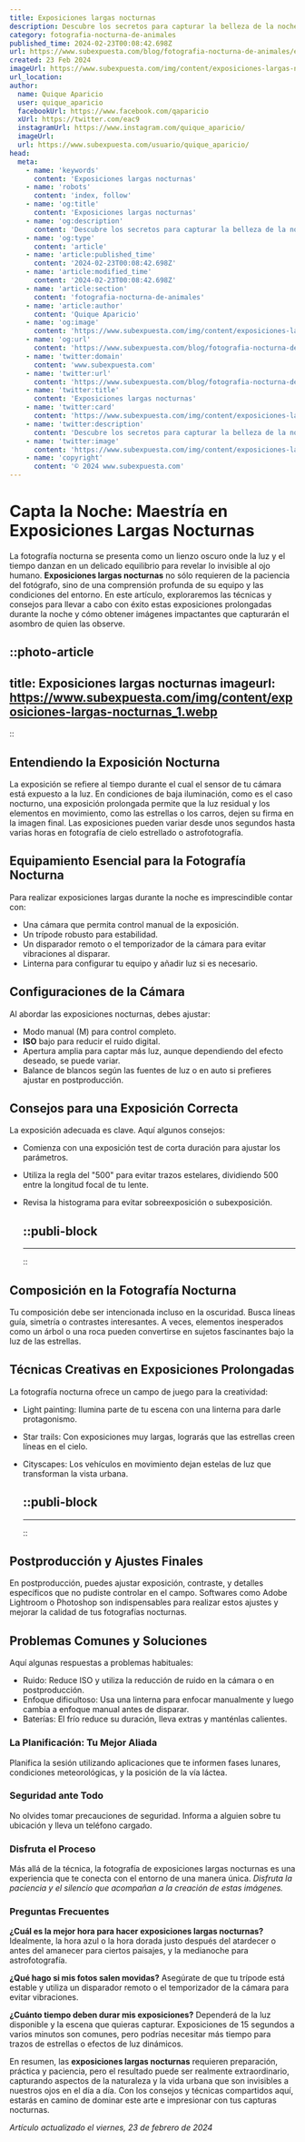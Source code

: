 ```yaml
---
title: Exposiciones largas nocturnas
description: Descubre los secretos para capturar la belleza de la noche; técnicas y consejos clave para exposiciones largas nocturnas perfectas.
category: fotografia-nocturna-de-animales
published_time: 2024-02-23T00:08:42.698Z
url: https://www.subexpuesta.com/blog/fotografia-nocturna-de-animales/exposiciones-largas-nocturnas
created: 23 Feb 2024
imageUrl: https://www.subexpuesta.com/img/content/exposiciones-largas-nocturnas_1.webp
url_location:
author:
  name: Quique Aparicio
  user: quique_aparicio
  facebookUrl: https://www.facebook.com/qaparicio
  xUrl: https://twitter.com/eac9
  instagramUrl: https://www.instagram.com/quique_aparicio/
  imageUrl: 
  url: https://www.subexpuesta.com/usuario/quique_aparicio/
head:
  meta:
    - name: 'keywords'
      content: 'Exposiciones largas nocturnas'
    - name: 'robots'
      content: 'index, follow'
    - name: 'og:title'
      content: 'Exposiciones largas nocturnas'
    - name: 'og:description'
      content: 'Descubre los secretos para capturar la belleza de la noche; técnicas y consejos clave para exposiciones largas nocturnas perfectas.'
    - name: 'og:type'
      content: 'article'
    - name: 'article:published_time'
      content: '2024-02-23T00:08:42.698Z'
    - name: 'article:modified_time'
      content: '2024-02-23T00:08:42.698Z'
    - name: 'article:section'
      content: 'fotografia-nocturna-de-animales'
    - name: 'article:author'
      content: 'Quique Aparicio'
    - name: 'og:image'
      content: 'https://www.subexpuesta.com/img/content/exposiciones-largas-nocturnas_1.webp'
    - name: 'og:url'
      content: 'https://www.subexpuesta.com/blog/fotografia-nocturna-de-animales/exposiciones-largas-nocturnas'
    - name: 'twitter:domain'
      content: 'www.subexpuesta.com'
    - name: 'twitter:url'
      content: 'https://www.subexpuesta.com/blog/fotografia-nocturna-de-animales/exposiciones-largas-nocturnas'
    - name: 'twitter:title'
      content: 'Exposiciones largas nocturnas'
    - name: 'twitter:card'
      content: 'https://www.subexpuesta.com/img/content/exposiciones-largas-nocturnas_1.webp'
    - name: 'twitter:description'
      content: 'Descubre los secretos para capturar la belleza de la noche; técnicas y consejos clave para exposiciones largas nocturnas perfectas.'
    - name: 'twitter:image'
      content: 'https://www.subexpuesta.com/img/content/exposiciones-largas-nocturnas_1.webp'
    - name: 'copyright'
      content: '© 2024 www.subexpuesta.com'
---
```

# Capta la Noche: Maestría en Exposiciones Largas Nocturnas

La fotografía nocturna se presenta como un lienzo oscuro onde la luz y el tiempo danzan en un delicado equilibrio para revelar lo invisible al ojo humano. **Exposiciones largas nocturnas** no sólo requieren de la paciencia del fotógrafo, sino de una comprensión profunda de su equipo y las condiciones del entorno. En este artículo, exploraremos las técnicas y consejos para llevar a cabo con éxito estas exposiciones prolongadas durante la noche y cómo obtener imágenes impactantes que capturarán el asombro de quien las observe.


::photo-article
---
title: Exposiciones largas nocturnas
imageurl: https://www.subexpuesta.com/img/content/exposiciones-largas-nocturnas_1.webp
---
::


## Entendiendo la Exposición Nocturna
La exposición se refiere al tiempo durante el cual el sensor de tu cámara está expuesto a la luz. En condiciones de baja iluminación, como es el caso nocturno, una exposición prolongada permite que la luz residual y los elementos en movimiento, como las estrellas o los carros, dejen su firma en la imagen final. Las exposiciones pueden variar desde unos segundos hasta varias horas en fotografía de cielo estrellado o astrofotografía.

## Equipamiento Esencial para la Fotografía Nocturna
Para realizar exposiciones largas durante la noche es imprescindible contar con:

- Una cámara que permita control manual de la exposición.
- Un trípode robusto para estabilidad.
- Un disparador remoto o el temporizador de la cámara para evitar vibraciones al disparar.
- Linterna para configurar tu equipo y añadir luz si es necesario.

## Configuraciones de la Cámara
Al abordar las exposiciones nocturnas, debes ajustar:

- Modo manual (M) para control completo.
- **ISO** bajo para reducir el ruido digital.
- Apertura amplia para captar más luz, aunque dependiendo del efecto deseado, se puede variar.
- Balance de blancos según las fuentes de luz o en auto si prefieres ajustar en postproducción.

## Consejos para una Exposición Correcta
La exposición adecuada es clave. Aquí algunos consejos:

- Comienza con una exposición test de corta duración para ajustar los parámetros.
- Utiliza la regla del "500" para evitar trazos estelares, dividiendo 500 entre la longitud focal de tu lente.
- Revisa la histograma para evitar sobreexposición o subexposición.


  ::publi-block
  ---
  ---
  ::
  
  
## Composición en la Fotografía Nocturna
Tu composición debe ser intencionada incluso en la oscuridad. Busca líneas guía, simetría o contrastes interesantes. A veces, elementos inesperados como un árbol o una roca pueden convertirse en sujetos fascinantes bajo la luz de las estrellas.

## Técnicas Creativas en Exposiciones Prolongadas
La fotografía nocturna ofrece un campo de juego para la creatividad:

- Light painting: Ilumina parte de tu escena con una linterna para darle protagonismo.
- Star trails: Con exposiciones muy largas, lograrás que las estrellas creen líneas en el cielo.
- Cityscapes: Los vehículos en movimiento dejan estelas de luz que transforman la vista urbana.


  ::publi-block
  ---
  ---
  ::
  
  
## Postproducción y Ajustes Finales
En postproducción, puedes ajustar exposición, contraste, y detalles específicos que no pudiste controlar en el campo. Softwares como Adobe Lightroom o Photoshop son indispensables para realizar estos ajustes y mejorar la calidad de tus fotografías nocturnas.

## Problemas Comunes y Soluciones
Aquí algunas respuestas a problemas habituales:

- Ruido: Reduce ISO y utiliza la reducción de ruido en la cámara o en postproducción.
- Enfoque dificultoso: Usa una linterna para enfocar manualmente y luego cambia a enfoque manual antes de disparar.
- Baterías: El frío reduce su duración, lleva extras y manténlas calientes.

### La Planificación: Tu Mejor Aliada
Planifica la sesión utilizando aplicaciones que te informen fases lunares, condiciones meteorológicas, y la posición de la vía láctea.

### Seguridad ante Todo
No olvides tomar precauciones de seguridad. Informa a alguien sobre tu ubicación y lleva un teléfono cargado.

### Disfruta el Proceso
Más allá de la técnica, la fotografía de exposiciones largas nocturnas es una experiencia que te conecta con el entorno de una manera única. *Disfruta la paciencia y el silencio que acompañan a la creación de estas imágenes.*

### Preguntas Frecuentes
**¿Cuál es la mejor hora para hacer exposiciones largas nocturnas?**
Idealmente, la hora azul o la hora dorada justo después del atardecer o antes del amanecer para ciertos paisajes, y la medianoche para astrofotografía.

**¿Qué hago si mis fotos salen movidas?**
Asegúrate de que tu trípode está estable y utiliza un disparador remoto o el temporizador de la cámara para evitar vibraciones.

**¿Cuánto tiempo deben durar mis exposiciones?**
Dependerá de la luz disponible y la escena que quieras capturar. Exposiciones de 15 segundos a varios minutos son comunes, pero podrías necesitar más tiempo para trazos de estrellas o efectos de luz dinámicos.

En resumen, las **exposiciones largas nocturnas** requieren preparación, práctica y paciencia, pero el resultado puede ser realmente extraordinario, capturando aspectos de la naturaleza y la vida urbana que son invisibles a nuestros ojos en el día a día. Con los consejos y técnicas compartidos aquí, estarás en camino de dominar este arte e impresionar con tus capturas nocturnas.

_Artículo actualizado el viernes, 23 de febrero de 2024_